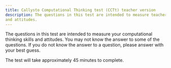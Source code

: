 ```yaml
---
title: Callysto Computational Thinking test (CCTt) teacher version
description: The questions in this test are intended to measure teachers' computational thinking skills
and attitudes.
---
```


The questions in this test are intended to measure your computational thinking skills and attitudes. You may not know the answer to some of the questions. If you do not know the answer to a question, please answer with your best guess. 

The test will take approximately 45 minutes to complete.